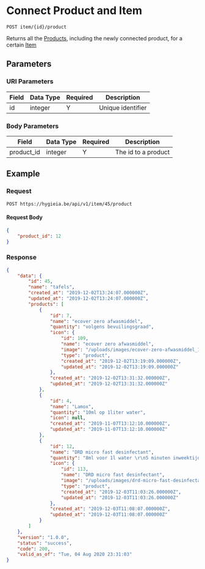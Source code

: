 # Connect Product and Item

    POST item/{id}/product
    
Returns all the [Products], including the newly connected product, for a certain [Item]

## Parameters
### URI Parameters
Field | Data Type | Required | Description
--- | --- | --- | ---
id | integer | Y | Unique identifier

### Body Parameters
Field | Data Type | Required | Description
--- | --- | --- | ---
product_id | integer | Y | The id to a product

## Example
### Request

    POST https://hygieia.be/api/v1/item/45/product

#### Request Body
```json 
{
    "product_id": 12
}
```

### Response
``` json
{
    "data": {
        "id": 45,
        "name": "tafels",
        "created_at": "2019-12-02T13:24:07.000000Z",
        "updated_at": "2019-12-02T13:24:07.000000Z",
        "products": [
            {
                "id": 7,
                "name": "ecover zero afwasmiddel",
                "quantity": "volgens bevuilingsgraad",
                "icon": {
                    "id": 109,
                    "name": "ecover zero afwasmiddel",
                    "image": "/uploads/images/ecover-zero-afwasmiddel_1575289149.jfif",
                    "type": "product",
                    "created_at": "2019-12-02T13:19:09.000000Z",
                    "updated_at": "2019-12-02T13:19:09.000000Z"
                },
                "created_at": "2019-12-02T13:31:32.000000Z",
                "updated_at": "2019-12-02T13:31:32.000000Z"
            },
            {
                "id": 4,
                "name": "Lamox",
                "quantity": "10ml op 1liter water",
                "icon": null,
                "created_at": "2019-11-07T13:12:10.000000Z",
                "updated_at": "2019-11-07T13:12:10.000000Z"
            },
            {
                "id": 12,
                "name": "DRD micro fast desinfectant",
                "quantity": "8ml voor 1l water \r\n5 minuten inweektijd",
                "icon": {
                    "id": 113,
                    "name": "DRD micro fast desinfectant",
                    "image": "/uploads/images/drd-micro-fast-desinfectant_1575367406.png",
                    "type": "product",
                    "created_at": "2019-12-03T11:03:26.000000Z",
                    "updated_at": "2019-12-03T11:03:26.000000Z"
                },
                "created_at": "2019-12-03T11:08:07.000000Z",
                "updated_at": "2019-12-03T11:08:07.000000Z"
            }
        ]
    },
    "version": "1.0.0",
    "status": "success",
    "code": 200,
    "valid_as_of": "Tue, 04 Aug 2020 23:31:03"
}
```

[Item]: README.md
[Products]: ../products/README.md